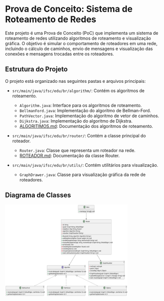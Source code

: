 # Prova de Conceito: Sistema de Roteamento de Redes

Este projeto é uma Prova de Conceito (PoC) que implementa um sistema de roteamento de redes utilizando algoritmos de roteamento e visualização gráfica. O objetivo é simular o comportamento de roteadores em uma rede, incluindo o cálculo de caminhos, envio de mensagens e visualização das conexões e mensagens trocadas entre os roteadores.

## Estrutura do Projeto

O projeto está organizado nas seguintes pastas e arquivos principais:

- `src/main/java/ifsc/edu/br/algorithm/`: Contém os algoritmos de roteamento.
  - `Algorithm.java`: Interface para os algoritmos de roteamento.
  - `BellmanFord.java`: Implementação do algoritmo de Bellman-Ford.
  - `PathVector.java`: Implementação do algoritmo de vetor de caminhos.
  - `Dijkstra.java`: Implementação do algoritmo de Dijkstra.
  - [ALGORITIMOS.md](src/main/java/ifsc/edu/br/algorithm/ALGORITIMOS.md): Documentação dos algoritmos de roteamento.

- `src/main/java/ifsc/edu/br/router/`: Contém a classe principal do roteador.
  - `Router.java`: Classe que representa um roteador na rede.
  - [ROTEADOR.md](src/main/java/ifsc/edu/br/router/ROTEADOR.md): Documentação da classe Router.

- `src/main/java/ifsc/edu/br/utils/`: Contém utilitários para visualização.
  - `GraphDrawer.java`: Classe para visualização gráfica da rede de roteadores.

## Diagrama de Classes

<img src="../../../../resources/CLASS.svg" alt="Class Diagram" width="400" height="300">